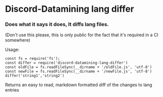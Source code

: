 # Discord-Datamining lang differ
### Does what it says it does, It diffs lang files.
(Don't use this please, this is only public for the fact that it's required in a CI somewhere)

Usage:
```
const fs = require('fs');
const differ = require('discord-datamining-lang-differ')
const oldFile = fs.readFileSync(__dirname + '/oldFile.js', 'utf-8') 
const newFile = fs.readFileSync(__dirname + '/newFile.js', 'utf-8')
differ('string1','string2')
```

Returns an easy to read, markdown formatted diff of the changes to lang entries
